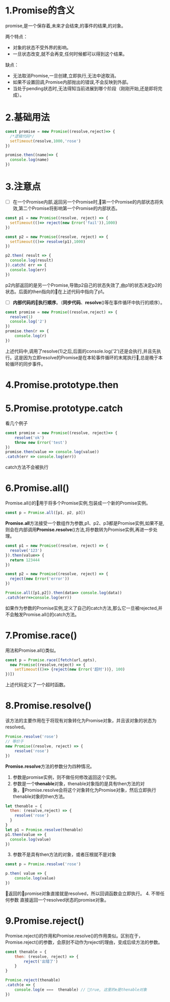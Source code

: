 # 1.Promise的含义
promise,是一个保存着,未来才会结束,的事件的结果,的对象。

两个特点：
- 对象的状态不受外界的影响。
- 一旦状态改变,就不会再变,任何时候都可以得到这个结果。

缺点：
- 无法取消Promise,一旦创建,立即执行,无法中途取消。
- 如果不设置回调,Promise内部抛出的错误,不会反映到外部。
- 当处于pending状态时,无法得知当前进展到哪个阶段（刚刚开始,还是即将完成）。

# 2.基础用法
```javascript
const promise = new Promise((resolve,reject)=> {
  /*逻辑代码*/
  setTimeout(resolve,1000,'rose')
})

promise.then((name)=> {
  console.log(name)
})
```

# 3.注意点
* [ ] 在一个Promise内部,返回另一个Promise时,第一个Promise的内部状态将失效,第二个Promise将影响第一个Promise的内部状态。
```javascript
const p1 = new Promise((resolve, reject) => {
  setTimeout(()=> reject(new Error('fail')),1000)
})

const p2 = new Promise((resolve, reject) => {
  setTimeout(()=> resolve(p1),1000)
})

p2.then( result => {
  console.log(result)
}).catch( err => {
  console.log(err)
})
```
p2内部返回的是另一个Promise,导致p2自己的状态失效了,由p1的状态决定p2的状态。后面的then指向的在上述代码中指向了p1。
* [ ] **内部代码的执行顺序**。（**同步代码**、**resolve**()等在事件循环中执行的顺序）。
```javascript
const promise = new Promise((resolve,reject) => {
  resolve(1)
  console.log('2')
})
promise.then(r => {
	console.log(r)
})
```
上述代码中,调用了resolve(1)之后,后面的console.log('2')还是会执行,并且先执行。这是因为立即resolve的Promise是在本轮事件循环的末尾执行,总是晚于本轮循环的同步事件。
# 4.Promise.prototype.then

# 5.Promise.prototype.catch
看几个例子
```javascript
const promise = new Promise((resolve, reject)=> {
	resolve('ok')
	throw new Error('test')
})
promise.then(value => console.log(value))
.catch(err => console.log(err))
```
catch方法不会被执行

# 6.Promise.all()
Promise.all()的用于将多个Promise实例,包装成一个新的Promise实例。
```javascript
const p = Promise.all([p1, p2, p3])
```
**Promise.all**方法接受一个数组作为参数,p1、p2、p3都是Promise实例,如果不是,则会在内部调用**Promise.resolve**()方法,将参数转为Promise实例,再进一步处理。
```javascript
const p1 = new Promise((resolve, reject) => {
  resolve('123')
}).then(value=> {
  return 123444
})

const p2 = new Promise((resolve, reject) => {
  reject(new Error('error'))
})

Promise.all([p1,p2]).then(data=> console.log(data))
.catch(err=>console.log(err))
```
如果作为参数的Promise实例,定义了自己的catch方法,那么它一旦被rejected,并不会触发Promise.all()的catch方法。
# 7.Promise.race()
用法和Promise.all()类似。
```javascript
const p = Promise.race([fetch(url,opts), 
  new Promise((resolve,reject) => {
    setTimeout(()=> {reject(new Error('超时'))}, 100)
})])
```
上述代码定义了一个超时函数。
# 8.Promise.resolve()
该方法的主要作用在于将现有对象转化为Promise对象，并且该对象的状态为resolved。
```javascript
Promise.resolve('rose')
// 等价于
new Promise((resolve, reject) => {
	resolve('rose')
})
```
**Promise.resolve**方法的参数分为四种情况。
1. 参数是promise实例，则不做任何修改返回这个实例。
2. 参数是一个**thenable**对象，thenable对象指的是具有then方法的对象，Promise.resolve会将这个对象转化为Promise对象，然后立即执行thenable对象的then方法。
```javascript
let thenable = {
  then: (resolve,reject) => {
    resolve('rose')
  }
}
let p1 = Promise.resolve(thenable)
p1.then(value => {
  console.log(value)
})
```
3. 参数不是具有then方法的对象，或者压根就不是对象
```javascript
const p = Promise.resolve('rose')

p.then( value => {
	console.log(value)
})
```
返回的promise对象直接就是resolved，所以回调函数会立即执行。
4. 不带任何参数
直接返回一个resolved状态的promise对象。
# 9.Promise.reject()
Promise.reject()的作用和Promise.resolve()的作用类似。区别在于，Promise.reject()的参数，会原封不动作为reject的理由，变成后续方法的参数。
```javascript
const thenable = {
	then: (resolve, reject) => {
		reject('出错了')
	}
}

Promise.reject(thenable)
.catch(e => {
	console.log(e ===  thenable) // true, 这里的e是thenable对象
})
```
